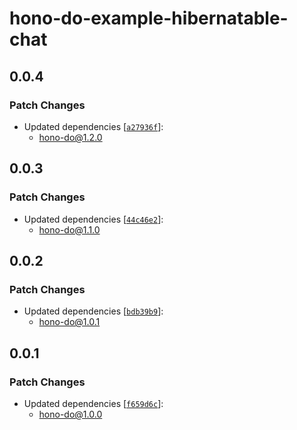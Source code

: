 # hono-do-example-hibernatable-chat

## 0.0.4

### Patch Changes

- Updated dependencies [[`a27936f`](https://github.com/sor4chi/hono-do/commit/a27936ffc1f970aaea67c8c5b9370f95e3b3e5d3)]:
  - hono-do@1.2.0

## 0.0.3

### Patch Changes

- Updated dependencies [[`44c46e2`](https://github.com/sor4chi/hono-do/commit/44c46e2c641e0f6cf5b962adfda651e963d3cfd7)]:
  - hono-do@1.1.0

## 0.0.2

### Patch Changes

- Updated dependencies [[`bdb39b9`](https://github.com/sor4chi/hono-do/commit/bdb39b9f26d9fb6df859f24bf49c401f7665a816)]:
  - hono-do@1.0.1

## 0.0.1

### Patch Changes

- Updated dependencies [[`f659d6c`](https://github.com/sor4chi/hono-do/commit/f659d6ce48e0c77f785a813faf1585d8f0b216ec)]:
  - hono-do@1.0.0
